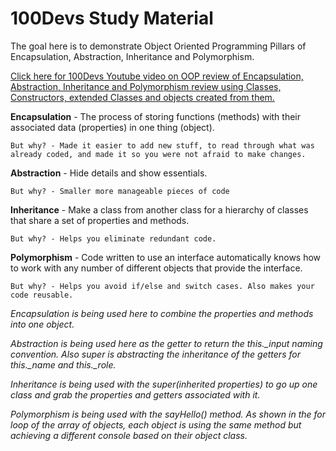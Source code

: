 
# 100Devs Study Material
The goal here is to demonstrate Object Oriented Programming Pillars of Encapsulation, Abstraction, Inheritance and Polymorphism.

<a target="_blank" href="https://www.youtube.com/watch?v=yEhs4XtuAgA&ab_channel=LeonNoel" >Click here for 100Devs Youtube video on OOP review of Encapsulation, Abstraction, Inheritance and Polymorphism review using Classes, Constructors, extended Classes and objects created from them.</a>


**Encapsulation** - The process of storing functions (methods) with their associated data (properties) in one thing (object).


    But why? - Made it easier to add new stuff, to read through what was already coded, and made it so you were not afraid to make changes.


**Abstraction** - Hide details and show essentials.


    But why? - Smaller more manageable pieces of code


**Inheritance** - Make a class from another class for a hierarchy of classes that share a set of properties and methods.


    But why? - Helps you eliminate redundant code.


**Polymorphism** - Code written to use an interface automatically knows how to work with any number of different objects that provide the interface.


    But why? - Helps you avoid if/else and switch cases. Also makes your code reusable.

*Encapsulation is being used here to combine the properties and methods into one object.*

*Abstraction is being used here as the getter to return the this._input naming convention. Also super is abstracting the inheritance of the getters for this._name and this._role.*


*Inheritance is being used with the super(inherited properties) to go up one class and grab the properties and getters associated with it.*


*Polymorphism is being used with the sayHello() method. As shown in the for loop of the array of objects, each object is using the same method but achieving a different console based on their object class.*
